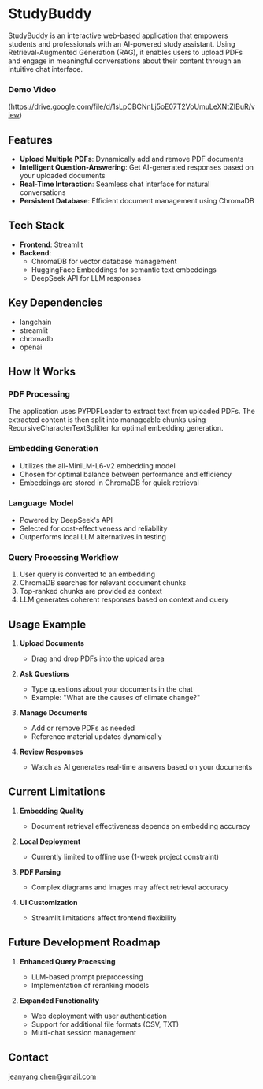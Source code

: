 # StudyBuddy

StudyBuddy is an interactive web-based application that empowers students and professionals with an AI-powered study assistant. Using Retrieval-Augmented Generation (RAG), it enables users to upload PDFs and engage in meaningful conversations about their content through an intuitive chat interface.

### Demo Video
(https://drive.google.com/file/d/1sLpCBCNnLj5oE07T2VoUmuLeXNtZIBuR/view)

## Features

- **Upload Multiple PDFs**: Dynamically add and remove PDF documents
- **Intelligent Question-Answering**: Get AI-generated responses based on your uploaded documents
- **Real-Time Interaction**: Seamless chat interface for natural conversations
- **Persistent Database**: Efficient document management using ChromaDB

## Tech Stack

- **Frontend**: Streamlit
- **Backend**:
  - ChromaDB for vector database management
  - HuggingFace Embeddings for semantic text embeddings
  - DeepSeek API for LLM responses

## Key Dependencies

- langchain
- streamlit
- chromadb
- openai

## How It Works

### PDF Processing
The application uses PYPDFLoader to extract text from uploaded PDFs. The extracted content is then split into manageable chunks using RecursiveCharacterTextSplitter for optimal embedding generation.

### Embedding Generation
- Utilizes the all-MiniLM-L6-v2 embedding model
- Chosen for optimal balance between performance and efficiency
- Embeddings are stored in ChromaDB for quick retrieval

### Language Model
- Powered by DeepSeek's API
- Selected for cost-effectiveness and reliability
- Outperforms local LLM alternatives in testing

### Query Processing Workflow
1. User query is converted to an embedding
2. ChromaDB searches for relevant document chunks
3. Top-ranked chunks are provided as context
4. LLM generates coherent responses based on context and query

## Usage Example

1. **Upload Documents**
   - Drag and drop PDFs into the upload area

2. **Ask Questions**
   - Type questions about your documents in the chat
   - Example: "What are the causes of climate change?"

3. **Manage Documents**
   - Add or remove PDFs as needed
   - Reference material updates dynamically

4. **Review Responses**
   - Watch as AI generates real-time answers based on your documents

## Current Limitations

1. **Embedding Quality**
   - Document retrieval effectiveness depends on embedding accuracy

2. **Local Deployment**
   - Currently limited to offline use (1-week project constraint)

3. **PDF Parsing**
   - Complex diagrams and images may affect retrieval accuracy

4. **UI Customization**
   - Streamlit limitations affect frontend flexibility

## Future Development Roadmap

1. **Enhanced Query Processing**
   - LLM-based prompt preprocessing
   - Implementation of reranking models

2. **Expanded Functionality**
   - Web deployment with user authentication
   - Support for additional file formats (CSV, TXT)
   - Multi-chat session management

## Contact

jeanyang.chen@gmail.com

